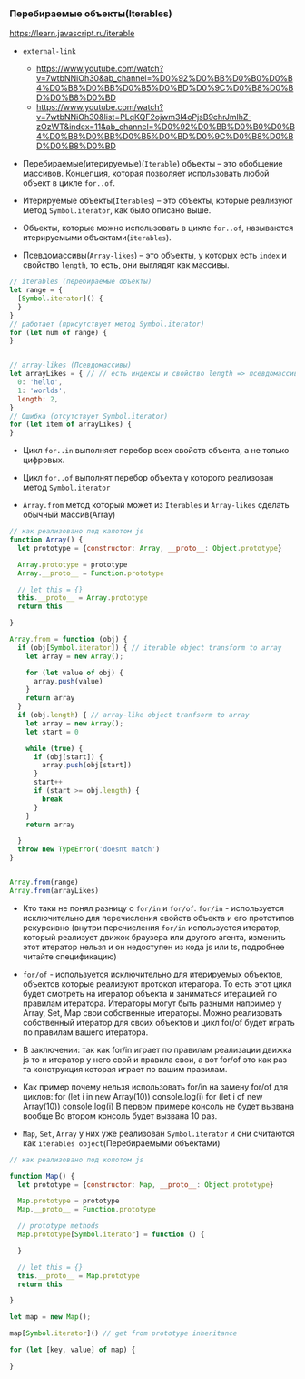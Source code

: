 ### Перебираемые объекты(Iterables)

https://learn.javascript.ru/iterable

- `external-link`
    - https://www.youtube.com/watch?v=7wtbNNiOh30&ab_channel=%D0%92%D0%BB%D0%B0%D0%B4%D0%B8%D0%BB%D0%B5%D0%BD%D0%9C%D0%B8%D0%BD%D0%B8%D0%BD
    - https://www.youtube.com/watch?v=7wtbNNiOh30&list=PLqKQF2ojwm3l4oPjsB9chrJmlhZ-zOzWT&index=11&ab_channel=%D0%92%D0%BB%D0%B0%D0%B4%D0%B8%D0%BB%D0%B5%D0%BD%D0%9C%D0%B8%D0%BD%D0%B8%D0%BD


- Перебираемые(итерируемые)(`Iterable`) объекты – это обобщение массивов. Концепция, которая позволяет использовать
  любой объект в цикле `for..of`.
- Итерируемые объекты(`Iterables`) – это объекты, которые реализуют метод `Symbol.iterator`, как было описано выше.
- Объекты, которые можно использовать в цикле `for..of`, называются итерируемыми объектами(`iterables`).
- Псевдомассивы(`Array-likes`) – это объекты, у которых есть `index` и свойство `length`, то есть, они выглядят как
  массивы.

```js
// iterables (перебираемые объекты)
let range = {
  [Symbol.iterator]() {
  }
}
// работает (присутствует метод Symbol.iterator)
for (let num of range) {
}


// array-likes (Псевдомассивы)
let arrayLikes = { // // есть индексы и свойство length => псевдомассив
  0: 'hello',
  1: 'worlds',
  length: 2,
}
// Ошибка (отсутствует Symbol.iterator)
for (let item of arrayLikes) {
}

```

- Цикл `for..in` выполняет перебор всех свойств объекта, а не только цифровых.
- Цикл `for..of` выполнят перебор объекта у которого реализован метод `Symbol.iterator`


- `Array.from` метод который может из `Iterables`  и `Array-likes` сделать обычный массив(Array)

```js
// как реализовано под капотом js
function Array() {
  let prototype = {constructor: Array, __proto__: Object.prototype}

  Array.prototype = prototype
  Array.__proto__ = Function.prototype

  // let this = {}
  this.__proto__ = Array.prototype
  return this

}

Array.from = function (obj) {
  if (obj[Symbol.iterator]) { // iterable object transform to array
    let array = new Array();

    for (let value of obj) {
      array.push(value)
    }
    return array
  }
  if (obj.length) { // array-like object tranfsorm to array
    let array = new Array();
    let start = 0

    while (true) {
      if (obj[start]) {
        array.push(obj[start])
      }
      start++
      if (start >= obj.length) {
        break
      }
    }
    return array

  }
  throw new TypeError('doesnt match')
}


Array.from(range)
Array.from(arrayLikes)

```

- Кто таки не понял разницу о `for/in` и `for/of`.
  `for/in` - используется исключительно для перечисления свойств объекта и его прототипов рекурсивно (внутри
  перечисления `for/in` используется итератор, который реализует движок браузера или другого агента, изменить этот
  итератор нельзя и он недоступен из кода js или ts, подробнее читайте спецификацию)
- `for/of` - используется исключительно для итерируемых объектов, объектов которые реализуют протокол итератора. То есть
  этот цикл будет смотреть на итератор объекта и заниматься итерацией по правилам итератора. Итераторы могут быть
  разными например у Array, Set, Map свои собственные итераторы. Можно реализовать собственный итератор для своих
  объектов и цикл for/of будет играть по правилам вашего итератора.
- В заключении: так как for/in играет по правилам реализации движка js то и итератор у него свой и правила свои, а вот
  for/of это как раз та конструкция которая играет по вашим правилам.
- Как пример почему нельзя использовать for/in на замену for/of для циклов:
  for (let i in new Array(10)) console.log(i)
  for (let i of new Array(10)) console.log(i)
  В первом примере консоль не будет вызвана вообще
  Во втором консоль будет вызвана 10 раз.


- `Map`, `Set`, `Array` у них уже реализован `Symbol.iterator` и они считаются как `iterables object`(Перебираемыми
  объектами)

```js
// как реализовано под копотом js

function Map() {
  let prototype = {constructor: Map, __proto__: Object.prototype}

  Map.prototype = prototype
  Map.__proto__ = Function.prototype

  // prototype methods
  Map.prototype[Symbol.iterator] = function () {

  }

  // let this = {}
  this.__proto__ = Map.prototype
  return this

}

let map = new Map();

map[Symbol.iterator]() // get from prototype inheritance

for (let [key, value] of map) {

}

```
